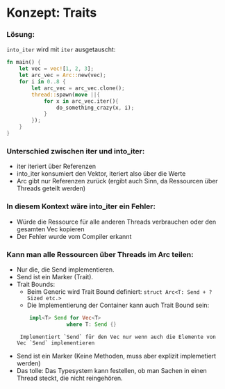 # Konzept: Traits

### Lösung:
`into_iter` wird mit `iter` ausgetauscht:

```Rust
fn main() { 
    let vec = vec![1, 2, 3];
    let arc_vec = Arc::new(vec);
    for i in 0..8 { 
        let arc_vec = arc_vec.clone();
        thread::spawn(move ||{
            for x in arc_vec.iter(){
                do_something_crazy(x, i);
            }   
        });
    }
}   
```

### Unterschied zwischen iter und into_iter:
 * iter iteriert über Referenzen
 * into_iter konsumiert den Vektor, iteriert also über die Werte
 * Arc gibt nur Referenzen zurück (ergibt auch Sinn, da Ressourcen über Threads geteilt werden)

### In diesem Kontext wäre into_iter ein Fehler:
 * Würde die Ressource für alle anderen Threads verbrauchen oder den gesamten Vec kopieren
 * Der Fehler wurde vom Compiler erkannt

### Kann man alle Ressourcen über Threads im Arc teilen:
 * Nur die, die Send implementieren.
 * Send ist ein Marker (Trait).
 * Trait Bounds:
    - Beim Generic wird Trait Bound definiert: `struct Arc<T: Send + ?Sized etc.>`
    - Die Implementierung der Container kann auch Trait Bound sein: 
    ```Rust
        impl<T> Send for Vec<T>
                    where T: Send {}
    ```
        Implementiert `Send` für den Vec nur wenn auch die Elemente von Vec `Send` implementieren
 * Send ist ein Marker (Keine Methoden, muss aber explizit implemetiert werden)
 * Das tolle: Das Typesystem kann festellen, ob man Sachen in einen Thread steckt, die nicht reingehören.
